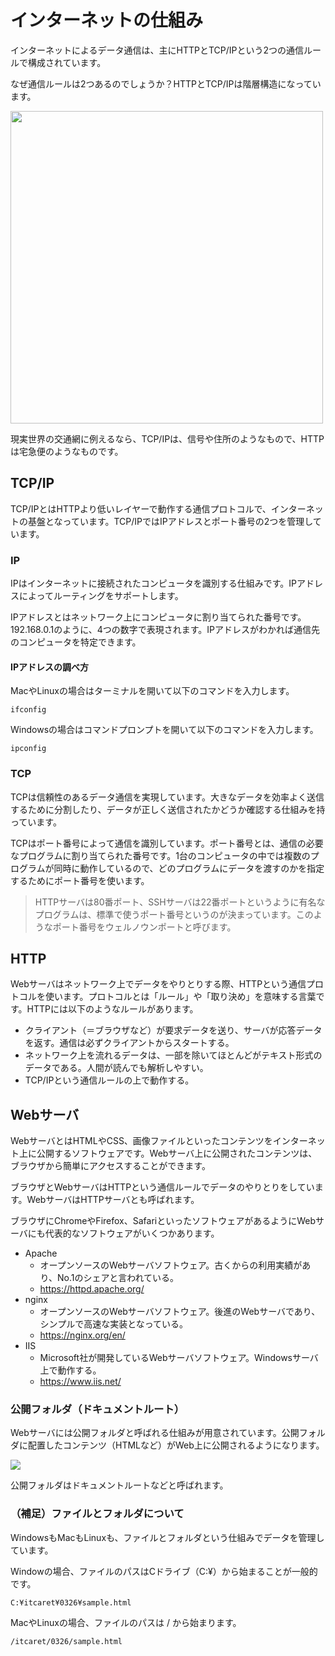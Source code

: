 # インターネットの仕組み

インターネットによるデータ通信は、主にHTTPとTCP/IPという2つの通信ルールで構成されています。

なぜ通信ルールは2つあるのでしょうか？HTTPとTCP/IPは階層構造になっています。

<img src="https://s3-ap-northeast-1.amazonaws.com/itcaret/itc/img/webpg/day3/tcpip.png" width="500px">

現実世界の交通網に例えるなら、TCP/IPは、信号や住所のようなもので、HTTPは宅急便のようなものです。

## TCP/IP

TCP/IPとはHTTPより低いレイヤーで動作する通信プロトコルで、インターネットの基盤となっています。TCP/IPではIPアドレスとポート番号の2つを管理しています。

### IP

IPはインターネットに接続されたコンピュータを識別する仕組みです。IPアドレスによってルーティングをサポートします。

IPアドレスとはネットワーク上にコンピュータに割り当てられた番号です。192.168.0.1のように、4つの数字で表現されます。IPアドレスがわかれば通信先のコンピュータを特定できます。

#### IPアドレスの調べ方

MacやLinuxの場合はターミナルを開いて以下のコマンドを入力します。

```
ifconfig
```

Windowsの場合はコマンドプロンプトを開いて以下のコマンドを入力します。

```
ipconfig
```

### TCP

TCPは信頼性のあるデータ通信を実現しています。大きなデータを効率よく送信するために分割したり、データが正しく送信されたかどうか確認する仕組みを持っています。

TCPはポート番号によって通信を識別しています。ポート番号とは、通信の必要なプログラムに割り当てられた番号です。1台のコンピュータの中では複数のプログラムが同時に動作しているので、どのプログラムにデータを渡すのかを指定するためにポート番号を使います。

> HTTPサーバは80番ポート、SSHサーバは22番ポートというように有名なプログラムは、標準で使うポート番号というのが決まっています。このようなポート番号をウェルノウンポートと呼びます。


## HTTP

Webサーバはネットワーク上でデータをやりとりする際、HTTPという通信プロトコルを使います。プロトコルとは「ルール」や「取り決め」を意味する言葉です。HTTPには以下のようなルールがあります。

+ クライアント（＝ブラウザなど）が要求データを送り、サーバが応答データを返す。通信は必ずクライアントからスタートする。
+ ネットワーク上を流れるデータは、一部を除いてほとんどがテキスト形式のデータである。人間が読んでも解析しやすい。
+ TCP/IPという通信ルールの上で動作する。


## Webサーバ

WebサーバとはHTMLやCSS、画像ファイルといったコンテンツをインターネット上に公開するソフトウェアです。Webサーバ上に公開されたコンテンツは、ブラウザから簡単にアクセスすることができます。

ブラウザとWebサーバはHTTPという通信ルールでデータのやりとりをしています。WebサーバはHTTPサーバとも呼ばれます。

ブラウザにChromeやFirefox、SafariといったソフトウェアがあるようにWebサーバにも代表的なソフトウェアがいくつかあります。

+ Apache
  + オープンソースのWebサーバソフトウェア。古くからの利用実績があり、No.1のシェアと言われている。
  + https://httpd.apache.org/
+ nginx
  + オープンソースのWebサーバソフトウェア。後進のWebサーバであり、シンプルで高速な実装となっている。
  + https://nginx.org/en/
+ IIS
  + Microsoft社が開発しているWebサーバソフトウェア。Windowsサーバ上で動作する。
  + https://www.iis.net/


###  公開フォルダ（ドキュメントルート）

Webサーバには公開フォルダと呼ばれる仕組みが用意されています。公開フォルダに配置したコンテンツ（HTMLなど）がWeb上に公開されるようになります。

![](https://s3-ap-northeast-1.amazonaws.com/itcaret/itc/img/webpg/day3/http.png)

公開フォルダはドキュメントルートなどと呼ばれます。


### （補足）ファイルとフォルダについて

WindowsもMacもLinuxも、ファイルとフォルダという仕組みでデータを管理しています。

Windowの場合、ファイルのパスはCドライブ（C:¥）から始まることが一般的です。

```
C:¥itcaret¥0326¥sample.html
```

MacやLinuxの場合、ファイルのパスは / から始まります。

```
/itcaret/0326/sample.html
```
